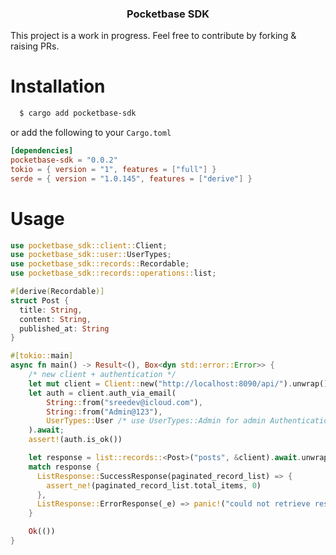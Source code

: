 <h3 align="center">Pocketbase SDK</h3>

This project is a work in progress. Feel free to contribute by forking & raising PRs.

# Installation

```bash
  $ cargo add pocketbase-sdk
```
or add the following to your `Cargo.toml`

```toml
[dependencies]
pocketbase-sdk = "0.0.2"
tokio = { version = "1", features = ["full"] }
serde = { version = "1.0.145", features = ["derive"] }
```

# Usage
```rust
use pocketbase_sdk::client::Client;
use pocketbase_sdk::user::UserTypes;
use pocketbase_sdk::records::Recordable;
use pocketbase_sdk::records::operations::list;

#[derive(Recordable)]
struct Post {
  title: String,
  content: String,
  published_at: String
}

#[tokio::main]
async fn main() -> Result<(), Box<dyn std::error::Error>> {
    /* new client + authentication */
    let mut client = Client::new("http://localhost:8090/api/").unwrap();
    let auth = client.auth_via_email(
        String::from("sreedev@icloud.com"),
        String::from("Admin@123"),
        UserTypes::User /* use UserTypes::Admin for admin Authentication */
    ).await;
    assert!(auth.is_ok())

    let response = list::records::<Post>("posts", &client).await.unwrap();
    match response {
      ListResponse::SuccessResponse(paginated_record_list) => {
        assert_ne!(paginated_record_list.total_items, 0)
      },
      ListResponse::ErrorResponse(_e) => panic!("could not retrieve resource.")
    }

    Ok(())
}

```
